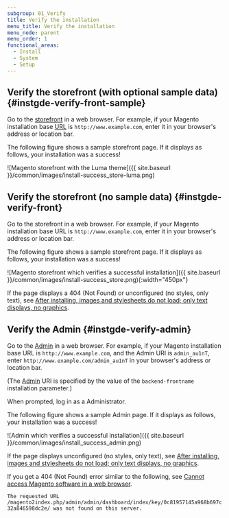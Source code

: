 ```yaml
---
subgroup: 01_Verify
title: Verify the installation
menu_title: Verify the installation
menu_node: parent
menu_order: 1
functional_areas:
  - Install
  - System
  - Setup
---
```


## Verify the storefront (with optional sample data) {#instgde-verify-front-sample}

Go to the [storefront](https://glossary.magento.com/storefront) in a web browser. For example, if your Magento installation base [URL](https://glossary.magento.com/url) is `http://www.example.com`, enter it in your browser's address or location bar.

The following figure shows a sample storefront page. If it displays as follows, your installation was a success!

![Magento storefront with the Luma theme]({{ site.baseurl }}/common/images/install-success_store-luma.png)

## Verify the storefront (no sample data) {#instgde-verify-front}

Go to the storefront in a web browser. For example, if your Magento installation base URL is `http://www.example.com`, enter it in your browser's address or location bar.

The following figure shows a sample storefront page. If it displays as follows, your installation was a success!

![Magento storefront which verifies a successful installation]({{ site.baseurl }}/common/images/install-success_store.png){:width="450px"}

If the page displays a 404 (Not Found) or unconfigured (no styles, only text), see [After installing, images and stylesheets do not load; only text displays, no graphics](https://support.magento.com/hc/en-us/articles/360032994352).

## Verify the Admin {#instgde-verify-admin}

Go to the [Admin](https://glossary.magento.com/magento-admin) in a web browser. For example, if your Magento installation base URL is `http://www.example.com`, and the Admin URI is `admin_au1nT`, enter `http://www.example.com/admin_au1nT` in your browser's address or location bar.

(The [Admin](https://glossary.magento.com/admin) URI is specified by the value of the `backend-frontname` installation parameter.)

When prompted, log in as a Administrator.

The following figure shows a sample Admin page. If it displays as follows, your installation was a success!

![Admin which verifies a successful installation]({{ site.baseurl }}/common/images/install_success_admin.png)

If the page displays unconfigured (no styles, only text), see [After installing, images and stylesheets do not load; only text displays, no graphics](https://support.magento.com/hc/en-us/articles/360032994352).

If you get a 404 (Not Found) error similar to the following, see [Cannot access Magento software in a web browser](https://support.magento.com/hc/en-us/articles/360033117152).

`The requested URL /magento2index.php/admin/admin/dashboard/index/key/0c81957145a968b697c32a846598dc2e/ was not found on this server.`
